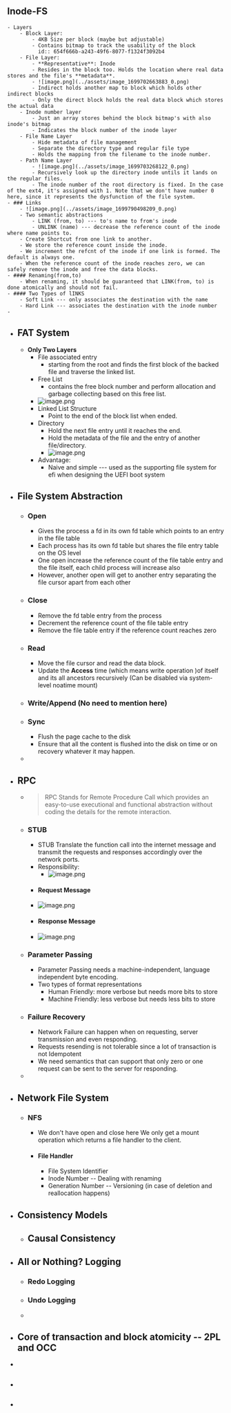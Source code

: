 ## Inode-FS
	- Layers
		- Block Layer:
			- 4KB Size per block (maybe but adjustable)
			- Contains bitmap to track the usability of the block
			  id:: 654f666b-a243-49f6-8077-f1324f3092b4
		- File Layer:
			- **Representative**: Inode
			- Resides in the block too. Holds the location where real data stores and the file's **metadata**.
			- ![image.png](../assets/image_1699702663883_0.png)
			- Indirect holds another map to block which holds other indirect blocks
			- Only the direct block holds the real data block which stores the actual data
		- Inode number layer
			- Just an array stores behind the block bitmap's with also inode's bitmap
			- Indicates the block number of the inode layer
		- File Name Layer
			- Hide metadata of file management
			- Separate the directory type and regular file type
			- Holds the mapping from the filename to the inode number.
		- Path Name Layer
			- ![image.png](../assets/image_1699703268122_0.png)
			- Recursively look up the directory inode untils it lands on the regular files.
			- The inode number of the root directory is fixed. In the case of the ext4, it's assigned with 1. Note that we don't have number 0 here, since it represents the dysfunction of the file system.
	- ### Links
		- ![image.png](../assets/image_1699790498209_0.png)
		- Two semantic abstractions
			- LINK (from, to) --- to's name to from's inode
			- UNLINK (name) --- decrease the reference count of the inode where name points to.
		- Create Shortcut from one link to another.
		- We store the reference count inside the inode.
		- We increment the refcnt of the inode if one link is formed. The default is always one.
		- When the reference count of the inode reaches zero, we can safely remove the inode and free the data blocks.
	- #### Renaming(from,to)
		- When renaming, it should be guaranteed that LINK(from, to) is done atomically and should not fail.
	- #### Two Types of lINKS
		- Soft Link --- only associates the destination with the name
		- Hard Link --- associates the destination with the inode number
	-
- ## FAT System
	- **Only Two Layers**
		- File associated entry
			- starting from the root and finds the first block of the backed file and traverse the linked list.
		- Free List
			- contains the free block number and perform allocation and garbage collecting based on this free list.
		- ![image.png](../assets/image_1699791405135_0.png)
		- Linked List Structure
			- Point to the end of the block list when ended.
		- Directory
			- Hold the next file entry until it reaches the end.
			- Hold the metadata of the file and the entry of another file/directory.
			- ![image.png](../assets/image_1699792373187_0.png)
		- Advantage:
			- Naive and simple --- used as the supporting file system for efi when designing the UEFI boot system
- ## File System Abstraction
	- ### Open
		- Gives the process a fd in its own fd table which points to an entry in the file table
		- Each process has its own fd table but shares the file entry table on the OS level
		- One open increase the reference count of the file table entry and the file itself,  each child process will increase also
		- However, another open will get to another entry separating the file cursor apart from each other
	- ### Close
		- Remove the fd table entry from the process
		- Decrement the reference count of the file table entry
		- Remove the file table entry if the reference count reaches zero
	- ### Read
		- Move the file cursor and read the data block.
		- Update the **Access** time (which means write operation )of itself and its all ancestors recursively (Can be disabled via system-level noatime mount)
	- ### Write/Append (No need to mention here)
	- ### Sync
		- Flush the page cache to the disk
		- Ensure that all the content is flushed into the disk on time or on recovery whatever it may happen.
	-
- ## RPC
	- > RPC Stands for Remote Procedure Call which provides an easy-to-use executional and functional abstraction without coding the details for the remote interaction.
	- ### STUB
		- STUB Translate the function call into the internet message and transmit the requests and responses accordingly over the network ports.
		- Responsibility:
			- ![image.png](../assets/image_1699792931192_0.png)
		- #### Request Message
		- ![image.png](../assets/image_1699792982844_0.png)
		- #### Response Message
		- ![image.png](../assets/image_1699793021025_0.png)
	- ### Parameter Passing
		- Parameter Passing needs a machine-independent, language independent byte encoding.
		- Two types of format representations
			- Human Friendly: more verbose but needs more bits to store
			- Machine Friendly: less verbose but needs less bits to store
	- ### Failure Recovery
		- Network Failure can happen when on requesting, server transmission and even responding.
		- Requests resending is not tolerable since a lot of transaction is not Idempotent
		- We need semantics that can support that only zero or one request can be sent to the server for responding.
	-
- ## Network File System
	- ### NFS
		- We don't have open and close here We only get a mount operation which returns a file handler to the client.
		- #### File Handler
			- File System Identifier
			- Inode Number -- Dealing with renaming
			- Generation Number  -- Versioning (in case of deletion and reallocation happens)
- ## Consistency Models
	- Causal Consistency
		-
- ## All or Nothing? Logging
	- ### Redo Logging
	- ### Undo Logging
	-
- ## Core of transaction and block atomicity -- 2PL and OCC
-
- ##
-
